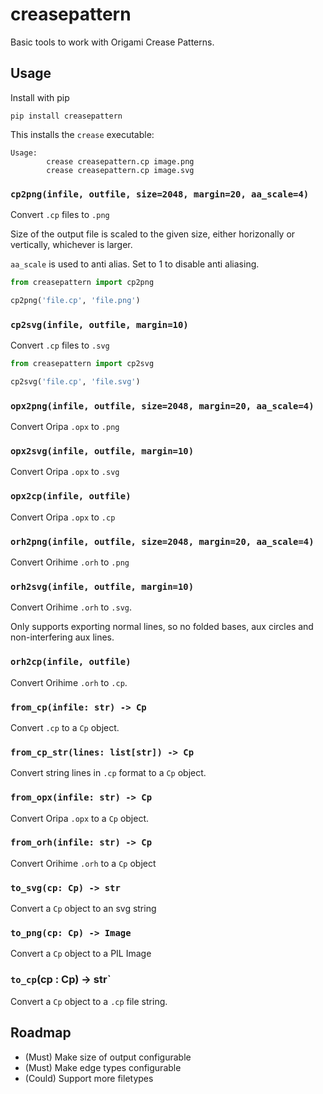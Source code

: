 # creasepattern

Basic tools to work with Origami Crease Patterns.

## Usage

Install with pip

```
pip install creasepattern
```

This installs the `crease` executable:

```
Usage:
        crease creasepattern.cp image.png
        crease creasepattern.cp image.svg
```

### `cp2png(infile, outfile, size=2048, margin=20, aa_scale=4)`

Convert `.cp` files to `.png`

Size of the output file is scaled to the given size, either horizonally or vertically, whichever is larger.

`aa_scale` is used to anti alias. Set to 1 to disable anti aliasing.

```python
from creasepattern import cp2png

cp2png('file.cp', 'file.png')
```

### `cp2svg(infile, outfile, margin=10)`

Convert `.cp` files to `.svg`

```python
from creasepattern import cp2svg

cp2svg('file.cp', 'file.svg')
```

### `opx2png(infile, outfile, size=2048, margin=20, aa_scale=4)`

Convert Oripa `.opx` to `.png`

### `opx2svg(infile, outfile, margin=10)`

Convert Oripa `.opx` to `.svg`

### `opx2cp(infile, outfile)`

Convert Oripa `.opx` to `.cp`

### `orh2png(infile, outfile, size=2048, margin=20, aa_scale=4)`

Convert Orihime `.orh` to `.png`

### `orh2svg(infile, outfile, margin=10)`

Convert Orihime `.orh` to `.svg`.

Only supports exporting normal lines, so no folded bases, aux circles and non-interfering aux lines.

### `orh2cp(infile, outfile)`

Convert Orihime `.orh` to `.cp`.

### `from_cp(infile: str) -> Cp`

Convert `.cp` to a `Cp` object.

### `from_cp_str(lines: list[str]) -> Cp`

Convert string lines in `.cp` format to a `Cp` object.

### `from_opx(infile: str) -> Cp`

Convert Oripa `.opx` to a `Cp` object.

### `from_orh(infile: str) -> Cp`

Convert Orihime `.orh` to a `Cp` object

### `to_svg(cp: Cp) -> str`

Convert a `Cp` object to an svg string

### `to_png(cp: Cp) -> Image`

Convert a `Cp` object to a PIL Image

### `to_cp`(cp : Cp) -> str`

Convert a `Cp` object to a `.cp` file string.

## Roadmap

* (Must) Make size of output configurable
* (Must) Make edge types configurable
* (Could) Support more filetypes